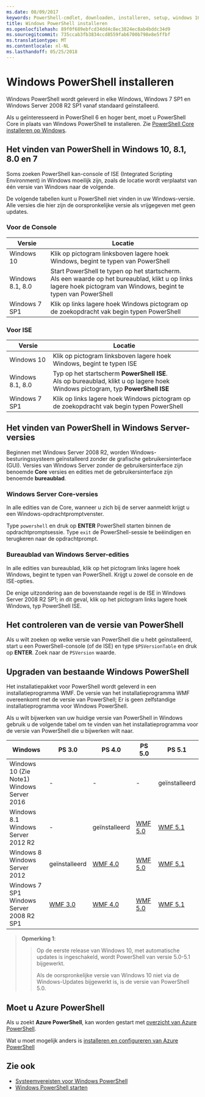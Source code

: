```yaml
---
ms.date: 08/09/2017
keywords: PowerShell-cmdlet, downloaden, installeren, setup, windows 10, windows 8.1, windows 8.0, windows 7
title: Windows PowerShell installeren
ms.openlocfilehash: 89f0f689ebfcd34dd4c8ec3824ec8ab4bddc34d9
ms.sourcegitcommit: 735ccab3fb3834ccd8559fab6700b798e8e5ffbf
ms.translationtype: MT
ms.contentlocale: nl-NL
ms.lasthandoff: 05/25/2018
---
```

# <a name="installing-windows-powershell"></a>Windows PowerShell installeren
Windows PowerShell wordt geleverd in elke Windows, Windows 7 SP1 en Windows Server 2008 R2 SP1 vanaf standaard geïnstalleerd.

Als u geïnteresseerd in PowerShell 6 en hoger bent, moet u PowerShell Core in plaats van Windows PowerShell te installeren. Zie [PowerShell Core installeren op Windows](Installing-PowerShell-Core-on-Windows.md).

## <a name="finding-powershell-in-windows-10-81-80-and-7"></a>Het vinden van PowerShell in Windows 10, 8.1, 8.0 en 7

Soms zoeken PowerShell kan-console of ISE (Integrated Scripting Environment) in Windows moeilijk zijn, zoals de locatie wordt verplaatst van één versie van Windows naar de volgende.

De volgende tabellen kunt u PowerShell niet vinden in uw Windows-versie.
Alle versies die hier zijn de oorspronkelijke versie als vrijgegeven met geen updates.

### <a name="for-console"></a>Voor de Console

Versie | Locatie
-- | --
Windows 10 | Klik op pictogram linksboven lagere hoek Windows, begint te typen van PowerShell
Windows 8.1, 8.0 | Start PowerShell te typen op het startscherm.<br/>Als een waarde op het bureaublad, klikt u op links lagere hoek pictogram van Windows, begint te typen van PowerShell
Windows 7 SP1 | Klik op links lagere hoek Windows pictogram op de zoekopdracht vak begin typen PowerShell

### <a name="for-ise"></a>Voor ISE

Versie | Locatie
-- | --
Windows 10 | Klik op pictogram linksboven lagere hoek Windows, begint te typen ISE
Windows 8.1, 8.0 | Typ op het startscherm **PowerShell ISE**.<br/>Als op bureaublad, klikt u op lagere hoek Windows pictogram, typ **PowerShell ISE**
Windows 7 SP1 | Klik op links lagere hoek Windows pictogram op de zoekopdracht vak begin typen PowerShell

## <a name="finding-powershell-in-windows-server-versions"></a>Het vinden van PowerShell in Windows Server-versies

Beginnen met Windows Server 2008 R2, worden Windows-besturingssysteem geïnstalleerd zonder de grafische gebruikersinterface (GUI).
Versies van Windows Server zonder de gebruikersinterface zijn benoemde **Core** versies en edities met de gebruikersinterface zijn benoemde **bureaublad**.

### <a name="windows-server-core-editions"></a>Windows Server Core-versies

In alle edities van de Core, wanneer u zich bij de server aanmeldt krijgt u een Windows-opdrachtpromptvenster.

Type `powershell` en druk op **ENTER** PowerShell starten binnen de opdrachtpromptsessie.
Type `exit` de PowerShell-sessie te beëindigen en terugkeren naar de opdrachtprompt.

### <a name="windows-server-desktop-editions"></a>Bureaublad van Windows Server-edities

In alle edities van bureaublad, klik op het pictogram links lagere hoek Windows, begint te typen van PowerShell.
Krijgt u zowel de console en de ISE-opties.

De enige uitzondering aan de bovenstaande regel is de ISE in Windows Server 2008 R2 SP1; in dit geval, klik op het pictogram links lagere hoek Windows, typ PowerShell ISE.

## <a name="how-to-check-the-version-of-powershell"></a>Het controleren van de versie van PowerShell

Als u wilt zoeken op welke versie van PowerShell die u hebt geïnstalleerd, start u een PowerShell-console (of de ISE) en type `$PSVersionTable` en druk op **ENTER**. Zoek naar de `PSVersion` waarde.

## <a name="upgrading-existing-windows-powershell"></a>Upgraden van bestaande Windows PowerShell

Het installatiepakket voor PowerShell wordt geleverd in een installatieprogramma WMF.
De versie van het installatieprogramma WMF overeenkomt met de versie van PowerShell; Er is geen zelfstandige installatieprogramma voor Windows PowerShell.

Als u wilt bijwerken van uw huidige versie van PowerShell in Windows gebruik u de volgende tabel om te vinden van het installatieprogramma voor de versie van PowerShell die u bijwerken wilt naar.

Windows | PS 3.0 | PS 4.0 | PS 5.0 | PS 5.1 |
--|--|--|--|--|
Windows 10 (Zie Note1)<br/>Windows Server 2016 | - | - | - | geïnstalleerd
Windows 8.1<br/>Windows Server 2012 R2 | - | geïnstalleerd | [WMF 5.0](https://www.microsoft.com/en-us/download/details.aspx?id=50395) | [WMF 5.1](https://www.microsoft.com/en-us/download/details.aspx?id=54616)
Windows 8<br/>Windows Server 2012 | geïnstalleerd | [WMF 4.0](https://www.microsoft.com/en-us/download/details.aspx?id=40855) | [WMF 5.0](https://www.microsoft.com/en-us/download/details.aspx?id=50395) | [WMF 5.1](https://www.microsoft.com/en-us/download/details.aspx?id=54616)
Windows 7 SP1<br/>Windows Server 2008 R2 SP1 | [WMF 3.0](https://www.microsoft.com/en-us/download/details.aspx?id=34595) | [WMF 4.0](https://www.microsoft.com/en-us/download/details.aspx?id=40855) | [WMF 5.0](https://www.microsoft.com/en-us/download/details.aspx?id=50395) | [WMF 5.1](https://www.microsoft.com/en-us/download/details.aspx?id=54616)

> **Opmerking 1**:
  >>
  >> Op de eerste release van Windows 10, met automatische updates is ingeschakeld, wordt PowerShell van versie 5.0-5.1 bijgewerkt.
  >>
  >> Als de oorspronkelijke versie van Windows 10 niet via de Windows-Updates bijgewerkt is, is de versie van PowerShell 5.0.

## <a name="need-azure-powershell"></a>Moet u Azure PowerShell

Als u zoekt **Azure PowerShell**, kan worden gestart met [overzicht van Azure PowerShell](https://docs.microsoft.com/powershell/azure).

Wat u moet mogelijk anders is [installeren en configureren van Azure PowerShell](https://docs.microsoft.com/powershell/azure/install-azurerm-ps)

## <a name="see-also"></a>Zie ook

- [Systeemvereisten voor Windows PowerShell](Windows-PowerShell-System-Requirements.md)
- [Windows PowerShell starten](Starting-Windows-PowerShell.md)